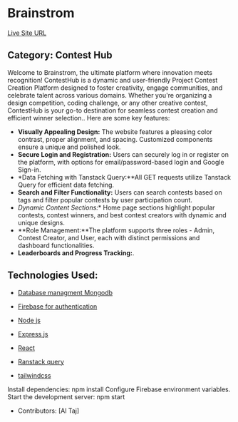 # Brainstrom

[Live Site URL](https://brainstrom-d72ae.web.app/)

## Category: Contest Hub

 Welcome to Brainstrom, the ultimate platform where innovation meets recognition! ContestHub is a dynamic and user-friendly Project Contest Creation Platform designed to foster creativity, engage communities, and celebrate talent across various domains. Whether you're organizing a design competition, coding challenge, or any other creative contest, ContestHub is your go-to destination for seamless contest creation and efficient winner selection.. Here are some key features:

- **Visually Appealing Design:** The website features a pleasing color contrast, proper alignment, and spacing. Customized components ensure a unique and polished look.
- **Secure Login and Registration:** Users can securely log in or register on the platform, with options for email/password-based login and Google Sign-in.
- *Data Fetching with Tanstack Query:**All GET requests utilize Tanstack Query for efficient data fetching.
- **Search and Filter Functionality:**  Users can search contests based on tags and filter popular contests by user participation count.
- *Dynamic Content Sections:** Home page sections highlight popular contests, contest winners, and best contest creators with dynamic and unique designs.
- **Role Management:**The platform supports three roles - Admin, Contest Creator, and User, each with distinct permissions and dashboard functionalities.
- **Leaderboards and Progress Tracking:**.

## Technologies Used:
- [Database managment Mongodb](https://cloud.mongodb.com/v2/66235f0763cf5d24a8a344a7#/metrics/replicaSet/6623645cb2259769666b03ae/explorer/touristsDB/spot/find)
- [Firebase for authentication ](https://firebase.google.com/docs/auth?authuser=0&hl=en)

- [Node js](https://nodejs.org/en)

- [Express js](https://expressjs.com/)

- [React ](https://react.dev/)
- [Ranstack query ](https://tanstack.com/query/latest/docs/framework/react/overvie)

- [tailwindcss](https://tailwindcss.com/)



Install dependencies: npm install
Configure Firebase environment variables.
Start the development server: npm start
- Contributors:
[Al Taj]